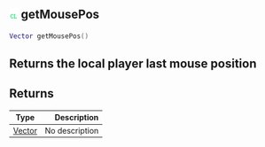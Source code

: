 ## ![client](.gitbook/assets/client.png) getMousePos

```lua
Vector getMousePos()
```

Returns the local player last mouse position
------
## Returns

| Type   | Description |
| ------ | ----------: |
| [Vector](./home/Vector) | No description |

